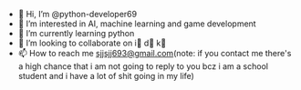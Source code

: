 - 👋 Hi, I’m @python-developer69
- 👀 I’m interested in AI, machine learning and game development
- 🌱 I’m currently learning python
- 💞️ I’m looking to collaborate on   i⃣  d⃣  k⃣
- 📫 How to reach me sjjsjj693@gmail.com(note: if you contact me there's a high chance that i am not going to reply to you bcz i am a school student and i have a lot of shit going in my life)

<!---
python-developer69/python-developer69 is a ✨ special ✨ repository because its `README.md` (this file) appears on your GitHub profile.
You can click the Preview link to take a look at your changes.
--->
